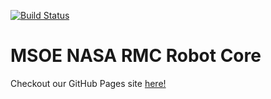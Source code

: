 [![Build Status](https://travis-ci.com/msoermc/rmc-beaglebone-core-2018-2019.svg?branch=master)](https://travis-ci.com/msoermc/rmc-beaglebone-core-2018-2019)

# MSOE NASA RMC Robot Core
Checkout our GitHub Pages site [here!](https://msoermc.github.io/rmc-beaglebone-core-2018-2019/)
